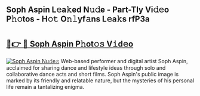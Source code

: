 ## Soph Aspin L𝚎a𝚔ed N𝚞𝚍e - Part-TIy Vi𝚍𝚎o P𝚑𝚘tos - H𝚘𝚝 O𝚗𝚕yf𝚊ns L𝚎a𝚔s rfP3a

# <h2><a href="http://kfdnzxi.oniu.top/?m=Soph+Aspin">🔗👉 🔴 Soph Aspin P𝚑ot𝚘𝚜 V𝚒d𝚎o</a></h2>

[![Soph Aspin Nu𝚍e𝚜](https://i.imgur.com/0qMVB7G.gif)](http://kfdnzxi.oniu.top/?m=Soph+Aspin)
Web-based performer and digital artist Soph Aspin, acclaimed for sharing dance and lifestyle ideas through solo and collaborative dance acts and short films. Soph Aspin's public image is marked by its friendly and relatable nature, but the mysteries of his personal life remain a tantalizing enigma.  

